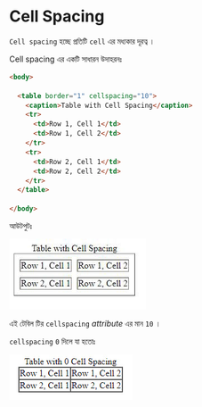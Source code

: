 # Cell Spacing

`Cell spacing`  হচ্ছে প্রতিটি `cell` এর মধ্যকার দূরত্ব ।

Cell spacing এর একটি সাধারন উদাহরনঃ
```html
<body>

  <table border="1" cellspacing="10">
    <caption>Table with Cell Spacing</caption>
    <tr>
      <td>Row 1, Cell 1</td>
      <td>Row 1, Cell 2</td>
    </tr>
    <tr>
      <td>Row 2, Cell 1</td>
      <td>Row 2, Cell 2</td>
    </tr>
  </table>

</body>
```

আউটপুটঃ

![](../images/cell_spacing.JPG)

 এই টেবিল টির `cellspacing` _attribute_ এর মান `10`  ।

`cellspacing` `0` দিলে যা হতোঃ 

![](../images/zero_cell_spacing.JPG)
